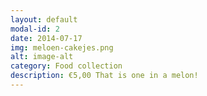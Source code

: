 ```yaml
---
layout: default
modal-id: 2
date: 2014-07-17
img: meloen-cakejes.png
alt: image-alt
category: Food collection
description: €5,00 That is one in a melon!
---
```


